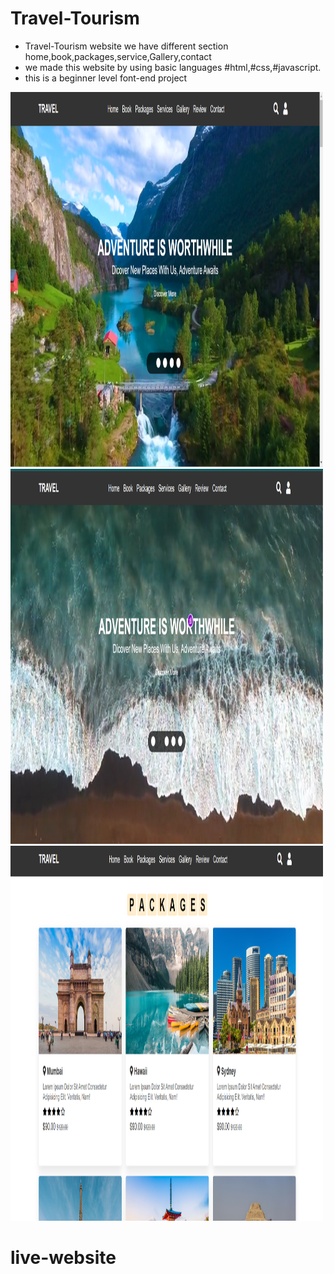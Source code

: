 # Travel-Tourism
- Travel-Tourism website we have different section home,book,packages,service,Gallery,contact
- we made this website by using basic languages #html,#css,#javascript.
- this is a beginner level font-end project
<img src="uploads/Tour-Travelsim 1.png" alt="Girl in a jacket" width="500" height="600">
<img src="uploads/Tour-Travelsim 3.png" alt="Girl in a jacket" width="500" height="600">
<img src="uploads/Tour-Travelsim 2.png" alt="Girl in a jacket" width="500" height="600">

# live-website

